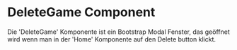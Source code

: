 # DeleteGame Component
Die 'DeleteGame' Komponente ist ein Bootstrap Modal Fenster, das geöffnet wird wenn man in der 'Home' Komponente auf den Delete button klickt.